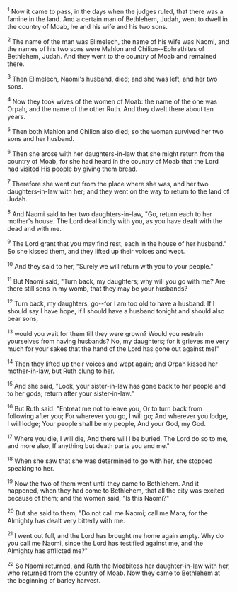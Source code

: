 <sup>1</sup> 
Now it came to pass, in the days when the judges ruled, that there was a famine in the land. And a certain man of Bethlehem, Judah, went to dwell in the country of Moab, he and his wife and his two sons. 

<sup>2</sup> 
The name of the man was Elimelech, the name of his wife was Naomi, and the names of his two sons were Mahlon and Chilion--Ephrathites of Bethlehem, Judah. And they went to the country of Moab and remained there. 

<sup>3</sup> 
Then Elimelech, Naomi's husband, died; and she was left, and her two sons. 

<sup>4</sup> 
Now they took wives of the women of Moab: the name of the one was Orpah, and the name of the other Ruth. And they dwelt there about ten years. 

<sup>5</sup> 
Then both Mahlon and Chilion also died; so the woman survived her two sons and her husband.

<sup>6</sup> 
Then she arose with her daughters-in-law that she might return from the country of Moab, for she had heard in the country of Moab that the Lord had visited His people by giving them bread. 

<sup>7</sup> 
Therefore she went out from the place where she was, and her two daughters-in-law with her; and they went on the way to return to the land of Judah. 

<sup>8</sup> 
And Naomi said to her two daughters-in-law, "Go, return each to her mother's house. The Lord deal kindly with you, as you have dealt with the dead and with me. 

<sup>9</sup> 
The Lord grant that you may find rest, each in the house of her husband." So she kissed them, and they lifted up their voices and wept. 

<sup>10</sup> 
And they said to her, "Surely we will return with you to your people." 

<sup>11</sup> 
But Naomi said, "Turn back, my daughters; why will you go with me? Are there still sons in my womb, that they may be your husbands? 

<sup>12</sup> 
Turn back, my daughters, go--for I am too old to have a husband. If I should say I have hope, if I should have a husband tonight and should also bear sons, 

<sup>13</sup> 
would you wait for them till they were grown? Would you restrain yourselves from having husbands? No, my daughters; for it grieves me very much for your sakes that the hand of the Lord has gone out against me!" 

<sup>14</sup> 
Then they lifted up their voices and wept again; and Orpah kissed her mother-in-law, but Ruth clung to her. 

<sup>15</sup> 
And she said, "Look, your sister-in-law has gone back to her people and to her gods; return after your sister-in-law." 

<sup>16</sup> 
But Ruth said: "Entreat me not to leave you, Or to turn back from following after you; For wherever you go, I will go; And wherever you lodge, I will lodge; Your people shall be my people, And your God, my God. 

<sup>17</sup> 
Where you die, I will die, And there will I be buried. The Lord do so to me, and more also, If anything but death parts you and me." 

<sup>18</sup> 
When she saw that she was determined to go with her, she stopped speaking to her. 

<sup>19</sup> 
Now the two of them went until they came to Bethlehem. And it happened, when they had come to Bethlehem, that all the city was excited because of them; and the women said, "Is this Naomi?" 

<sup>20</sup> 
But she said to them, "Do not call me Naomi; call me Mara, for the Almighty has dealt very bitterly with me. 

<sup>21</sup> 
I went out full, and the Lord has brought me home again empty. Why do you call me Naomi, since the Lord has testified against me, and the Almighty has afflicted me?" 

<sup>22</sup> 
So Naomi returned, and Ruth the Moabitess her daughter-in-law with her, who returned from the country of Moab. Now they came to Bethlehem at the beginning of barley harvest.